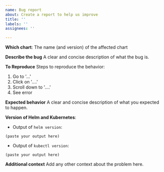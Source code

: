 ```yaml
---
name: Bug report
about: Create a report to help us improve
title: ''
labels: ''
assignees: ''

---
```


**Which chart**:
The name (and version) of the affected chart

**Describe the bug**
A clear and concise description of what the bug is.

**To Reproduce**
Steps to reproduce the behavior:
1. Go to '...'
2. Click on '....'
3. Scroll down to '....'
4. See error

**Expected behavior**
A clear and concise description of what you expected to happen.

**Version of Helm and Kubernetes**:

- Output of `helm version`:

```
(paste your output here)
```

- Output of `kubectl version`:

```
(paste your output here)
```

**Additional context**
Add any other context about the problem here.

